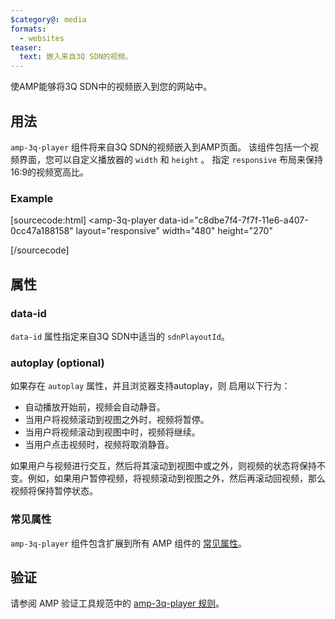 ```yaml
---
$category@: media
formats:
  - websites
teaser:
  text: 嵌入来自3Q SDN的视频。
---
```



<!---
Copyright 2020 The AMP HTML Authors. All Rights Reserved.

Licensed under the Apache License, Version 2.0 (the "License");
you may not use this file except in compliance with the License.
You may obtain a copy of the License at

      http://www.apache.org/licenses/LICENSE-2.0

Unless required by applicable law or agreed to in writing, software
distributed under the License is distributed on an "AS-IS" BASIS,
WITHOUT WARRANTIES OR CONDITIONS OF ANY KIND, either express or implied.
See the License for the specific language governing permissions and
limitations under the License.
-->



使AMP能够将3Q SDN中的视频嵌入到您的网站中。

## 用法

`amp-3q-player` 组件将来自3Q SDN的视频嵌入到AMP页面。 该组件包括一个视频界面，您可以自定义播放器的 `width` 和
`height` 。 指定 `responsive` 布局来保持16:9的视频宽高比。

### Example

[sourcecode:html]
<amp-3q-player
  data-id="c8dbe7f4-7f7f-11e6-a407-0cc47a188158"
  layout="responsive"
  width="480"
  height="270"
></amp-3q-player>
[/sourcecode]

## 属性

### data-id

`data-id` 属性指定来自3Q SDN中适当的 `sdnPlayoutId`。

### autoplay (optional)

如果存在 `autoplay` 属性，并且浏览器支持autoplay，则
启用以下行为：

- 自动播放开始前，视频会自动静音。
- 当用户将视频滚动到视图之外时，视频将暂停。
- 当用户将视频滚动到视图中时，视频将继续。
- 当用户点击视频时，视频将取消静音。

如果用户与视频进行交互，然后将其滚动到视图中或之外，则视频的状态将保持不变。例如，如果用户暂停视频，将视频滚动到视图之外，然后再滚动回视频，那么视频将保持暂停状态。

### 常见属性

`amp-3q-player` 组件包含扩展到所有 AMP 组件的 [常见属性](https://amp.dev/documentation/guides-and-tutorials/learn/common_attributes)。

## 验证

请参阅 AMP 验证工具规范中的 [amp-3q-player 规则](https://github.com/ampproject/amphtml/blob/main/extensions/amp-3q-player/validator-amp-3q-player.protoascii)。